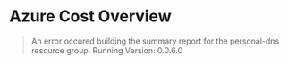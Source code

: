 # Azure Cost Overview

> An error occured building the summary report for the personal-dns resource group.
> Running Version: 0.0.6.0

